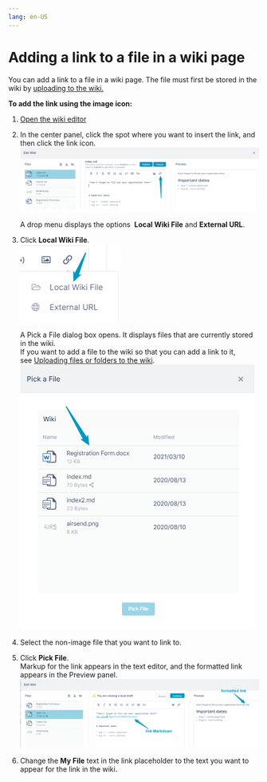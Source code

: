 ```yaml
---
lang: en-US
---
```


# Adding a link to a file in a wiki page

You can add a link to a file in a wiki page. The file must first be stored in the wiki by [uploading to the wiki.](/wiki/uploading-files-or-folders-to-the-wiki)

**To add the link using the image icon:**

1.  [Open the wiki editor](/#)
2.  In the center panel, click the spot where you want to insert the link, and then click the link icon.  
    ![Insert File Link in Wiki](../assets/wiki/adding-a-link-to-a-file-in-a-wiki-page/insert-file-link-in-wiki.png)  
      
    A drop menu displays the options  **Local Wiki File** and **External URL**. 
3.  Click **Local Wiki File**.  
    ![](../assets/wiki/adding-a-link-to-a-file-in-a-wiki-page/as-local-wiki-file-option.png)  
      
    A Pick a File dialog box opens. It displays files that are currently stored in the wiki.   
    If you want to add a file to the wiki so that you can add a link to it, see [Uploading files or folders to the wiki](/wiki/uploading-files-or-folders-to-the-wiki).  
    ![](../assets/wiki/adding-a-link-to-a-file-in-a-wiki-page/as-pick-wiki-file.png)
4.  Select the non-image file that you want to link to.
5.  Click **Pick File**.  
    Markup for the link appears in the text editor, and the formatted link appears in the Preview panel.  
    ![Wiki link markdown](../assets/wiki/adding-a-link-to-a-file-in-a-wiki-page/wiki-link-markdown.png)
6.  Change the **My File** text in the link placeholder to the text you want to appear for the link in the wiki.